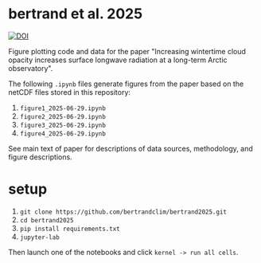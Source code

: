 # bertrand et al. 2025
[![DOI](https://zenodo.org/badge/944806702.svg)](https://doi.org/10.5281/zenodo.15786066)

Figure plotting code and data for the paper "Increasing wintertime cloud opacity increases surface longwave radiation at a long-term Arctic observatory". 

The following `.ipynb` files generate figures from the paper based on the netCDF files stored in this repository:
1. `figure1_2025-06-29.ipynb`
2. `figure2_2025-06-29.ipynb`
3. `figure3_2025-06-29.ipynb`
4. `figure4_2025-06-29.ipynb`

See main text of paper for descriptions of data sources, methodology, and figure descriptions.

# setup
1. `git clone https://github.com/bertrandclim/bertrand2025.git`
2. `cd bertrand2025`
3. `pip install requirements.txt`
4. `jupyter-lab`

Then launch one of the notebooks and click `kernel -> run all cells`.
